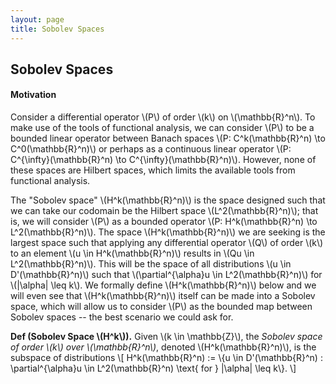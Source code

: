 ```yaml
---
layout: page
title: Sobolev Spaces
---
```


## Sobolev Spaces

#### Motivation

Consider a differential operator \\(P\\) of order \\(k\\) on \\(\mathbb{R}^n\\). To make use of the tools of functional analysis, we can consider \\(P\\) to be a bounded linear operator between Banach spaces \\(P: C^k(\mathbb{R}^n) \to C^0(\mathbb{R}^n)\\) or perhaps as a continuous linear operator \\(P: C^{\infty}(\mathbb{R}^n) \to C^{\infty}(\mathbb{R}^n)\\). However, none of these spaces are Hilbert spaces, which limits the available tools from functional analysis. 

The "Sobolev space" \\(H^k(\mathbb{R}^n)\\) is the space designed such that we can take our codomain be the Hilbert space \\(L^2(\mathbb{R}^n)\\); that is, we will consider \\(P\\) as a bounded operator \\(P: H^k(\mathbb{R}^n) \to L^2(\mathbb{R}^n)\\). The space \\(H^k(\mathbb{R}^n)\\) we are seeking is the largest space such that applying any differential operator \\(Q\\) of order \\(k\\) to an element \\(u \in H^k(\mathbb{R}^n)\\) results in \\(Qu \in L^2(\mathbb{R}^n)\\). This will be the space of all distributions \\(u \in D'(\mathbb{R}^n)\\) such that \\(\partial^{\alpha}u \in L^2(\mathbb{R}^n)\\) for \\(\|\alpha\| \leq k\\). We formally define \\(H^k(\mathbb{R}^n)\\) below and we will even see that \\(H^k(\mathbb{R}^n)\\) itself can be made into a Sobolev space, which will allow us to consider \\(P\\) as the bounded map between Sobolev spaces -- the best scenario we could ask for.

**Def (Sobolev Space \\(H^k\\)).** Given \\(k \in \mathbb{Z}\\), the *Sobolev space of order \\(k\\) over \\(\mathbb{R}^n\\)*, denoted \\(H^k(\mathbb{R}^n)\\), is the subspace of distributions
\\[
    H^k(\mathbb{R}^n) := \\{u \in D'(\mathbb{R}^n) : \partial^{\alpha}u \in L^2(\mathbb{R}^n) \text{ for } \|\alpha\| \leq k\\}.
\\]

